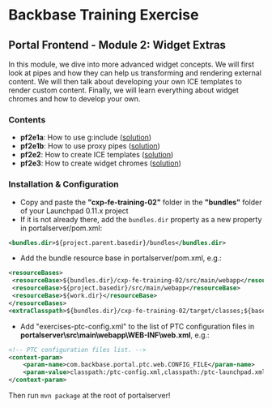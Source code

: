 # Backbase Training Exercise

## Portal Frontend - Module 2: Widget Extras

In this module, we dive into more advanced widget concepts. We will first look at pipes and how they can help us transforming and rendering external content. We will then talk about developing your own ICE templates to render custom content. Finally, we will learn everything about widget chromes and how to develop your own.

### Contents

 - **pf2e1a**: How to use g:include ([solution](cxp-fe-training-02/src/main/webapp/static/cxp-fe-training-02/widgets/pf2e1a-feed-reader))
 - **pf2e1b**: How to use proxy pipes ([solution](cxp-fe-training-02/src/main/webapp/static/cxp-fe-training-02/widgets/pf2e1b-feed-reader))
 - **pf2e2**: How to create ICE templates ([solution](cxp-fe-training-02/src/main/webapp/static/cxp-fe-training-02/widgets/pf2e2-content))
 - **pf2e3**: How to create widget chromes ([solution](cxp-fe-training-02/src/main/webapp/static/cxp-fe-training-02/html/chromes))

### Installation & Configuration

 -  Copy and paste the **"cxp-fe-training-02"** folder in the **"bundles"** folder of your Launchpad 0.11.x project
 - If it is not already there, add the `bundles.dir` property as a new property in portalserver/pom.xml:

```xml
<bundles.dir>${project.parent.basedir}/bundles</bundles.dir>
```

 - Add the bundle resource base in portalserver/pom.xml, e.g.:

```xml
<resourceBases>
 <resourceBase>${bundles.dir}/cxp-fe-training-02/src/main/webapp</resourceBase>
 <resourceBase>${project.basedir}/src/main/webapp</resourceBase>
 <resourceBase>${work.dir}</resourceBase>
</resourceBases>
<extraClasspath>${bundles.dir}/cxp-fe-training-02/target/classes;${basedir}/target/classes/;${basedir}/target/portalserver/WEB-INF/classes</extraClasspath>
```

 - Add "exercises-ptc-config.xml" to the list of PTC configuration files in **portalserver\src\main\webapp\WEB-INF\web.xml**, e.g.:

```xml
<!-- PTC configuration files list. -->
<context-param>
    <param-name>com.backbase.portal.ptc.web.CONFIG_FILE</param-name>
    <param-value>classpath:/ptc-config.xml,classpath:/ptc-launchpad.xml,classpath:/exercises-ptc-config.xml</param-value>
</context-param>
```

Then run `mvn package` at the root of portalserver!
